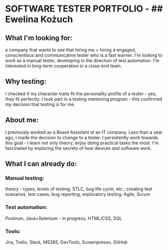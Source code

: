 # SOFTWARE TESTER PORTFOLIO - ## Ewelina Kożuch

## What I'm looking for: 
a company that wants to see that hiring me = hiring a engaged, conscientious and communicative tester who is a fast learner. I'm looking to work as a manual tester, developing in the direction of test automation. I'm interested in long-term cooperation in a close-knit team.

## Why testing: 
I checked if my character traits fit the personality profile of a tester - yes, they fit perfectly. I took part in a testing mentoring program - this confirmed my decision that testing is for me.

## About me: 
I previously worked as a Board Assistant at an IT company. Less than a year ago, I made the decision to change to a tester. I persistently work towards this goal - I learn not only theory, enjoy doing practical tasks the most. 
I'm fascinated by exploring the secrets of how devices and software work.

## What I can already do:
### Manual testing:
theory - types, levels of testing, STLC, bug life cycle, etc.; creating test scenarios, test cases; bug reporting; exploratory testing; Agile, Scrum
### Test automation:
Postman, Java+Selenium - in progress, HTML/CSS, SQL
### Tools:
Jira, Trello, Slack, MS365, DevTools, Screenpresso, GitHub
